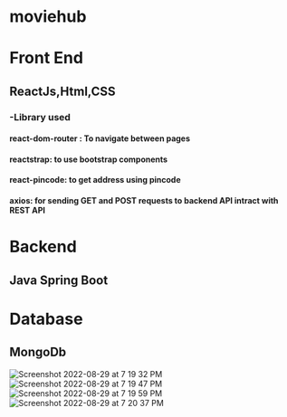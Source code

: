 # moviehub


# Front End
## ReactJs,Html,CSS
### -Library used
  #### react-dom-router : To navigate between pages
  #### reactstrap: to use bootstrap components
  #### react-pincode: to get address using pincode
  #### axios: for sending GET and POST requests to backend API intract with REST API
# Backend
## Java Spring Boot

# Database
## MongoDb



![Screenshot 2022-08-29 at 7 19 32 PM](https://user-images.githubusercontent.com/42772012/187179820-e3b6654a-90e1-49e9-aeaa-a76f266202a1.png)
![Screenshot 2022-08-29 at 7 19 47 PM](https://user-images.githubusercontent.com/42772012/187179863-45df833a-0f6c-4ba0-9ada-cdaff800754c.png)
![Screenshot 2022-08-29 at 7 19 59 PM](https://user-images.githubusercontent.com/42772012/187179909-7ee8942d-652f-45f7-b706-5937c36bb560.png)
![Screenshot 2022-08-29 at 7 20 37 PM](https://user-images.githubusercontent.com/42772012/187180034-e874ea9a-8456-41a8-992f-bead4af5a10f.png)
